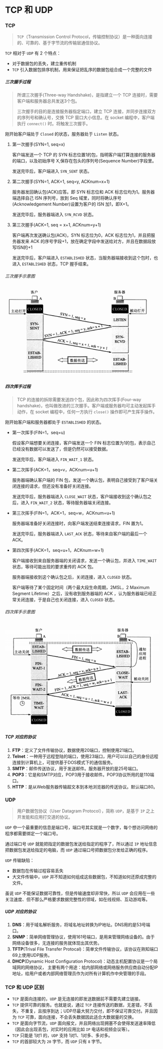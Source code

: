 #  TCP 和 UDP

### TCP

> `TCP`（Transmission Control Protocol，传输控制协议）是一种面向连接的、可靠的、基于字节流的传输层通信协议。

`TCP` 相对于 `UDP` 有 2 个特点：

- 对于数据包的丢失，建立重传机制
- `TCP` 引入数据包排序机制，用来保证把乱序的数据包组合成一个完整的文件

##### 三次握手过程

> 所谓三次握手(Three-way Handshake)，是指建立一个 TCP 连接时，需要客户端和服务器总共发送3个包。
>
> 三次握手的目的是连接服务器指定端口，建立 TCP 连接，并同步连接双方的序列号和确认号，交换 TCP 窗口大小信息。在 socket 编程中，客户端执行 `connect()` 时。将触发三次握手。

刚开始客户端处于 `Closed` 的状态，服务器处于 `Listen` 状态。

1. 第一次握手(SYN=1, seq=x)

   客户端发送一个 TCP 的 SYN 标志位置1的包，指明客户端打算连接的服务器的端口，以及初始序号 X,保存在包头的序列号(Sequence Number)字段里。

   发送完毕后，客户端进入 `SYN_SENT` 状态。

2. 第二次握手(SYN=1, ACK=1, seq=y, ACKnum=x+1)

   服务器发回确认包(ACK)应答。即 SYN 标志位和 ACK 标志位均为1。服务器端选择自己 ISN 序列号，放到 Seq 域里，同时将确认序号(Acknowledgement Number)设置为客户的 ISN 加1，即X+1。 

   发送完毕后，服务器端进入 `SYN_RCVD` 状态。

3. 第三次握手(ACK=1, seq = x+1, ACKnum=y+1)

   客户端再次发送确认包(ACK)，SYN 标志位为0，ACK 标志位为1，并且把服务器发来 ACK 的序号字段+1，放在确定字段中发送给对方，并且在数据段放写ISN的+1

   发送完毕后，客户端进入 `ESTABLISHED` 状态，当服务器端接收到这个包时，也进入 `ESTABLISHED` 状态，TCP 握手结束。

###### 三次握手示意图
<img src="..\pics\TCP三次握手.png" alt="TCP 三次握手" style="zoom:80%;" />

##### 四次挥手过程

> TCP 的连接的拆除需要发送四个包，因此称为四次挥手(Four-way handshake)，也叫做改进的三次握手。客户端或服务器均可主动发起挥手动作，在 socket 编程中，任何一方执行 `close()` 操作即可产生挥手操作。

刚开始客户端和服务器都处于 `ESTABLISHED` 的状态。

- 第一次挥手(FIN=1，seq=u)

  假设客户端想要关闭连接，客户端发送一个 FIN 标志位置为1的包，表示自己已经没有数据可以发送了，但是仍然可以接受数据。

  发送完毕后，客户端进入 `FIN_WAIT_1` 状态。

- 第二次挥手(ACK=1，seq=v，ACKnum=u+1)

  服务器端确认客户端的 FIN 包，发送一个确认包，表明自己接受到了客户端关闭连接的请求，但还没有准备好关闭连接。

  发送完毕后，服务器端进入 `CLOSE_WAIT` 状态，客户端接收到这个确认包之后，进入 `FIN_WAIT_2` 状态，等待服务器端关闭连接。

- 第三次挥手(FIN=1，ACK=1，seq=w，ACKnum=u+1)

  服务器端准备好关闭连接时，向客户端发送结束连接请求，FIN 置为1。

  发送完毕后，服务器端进入 `LAST_ACK` 状态，等待来自客户端的最后一个ACK。

- 第四次挥手(ACK=1，seq=u+1，ACKnum=w+1)

  客户端接收到来自服务器端的关闭请求，发送一个确认包，并进入 `TIME_WAIT`状态，等待可能出现的要求重传的 ACK 包。

  服务器端接收到这个确认包之后，关闭连接，进入 `CLOSED` 状态。

  客户端等待了某个固定时间（两个最大段生命周期，2MSL，2 Maximum Segment Lifetime）之后，没有收到服务器端的 ACK ，认为服务器端已经正常关闭连接，于是自己也关闭连接，进入 `CLOSED` 状态。

###### 四次挥手示意图

<img src="..\pics\TCP四次挥手.png" alt="TCP四次挥手" style="zoom:80%;" />



##### TCP 对应的协议

1. **FTP**：定义了文件传输协议，数据使用20端口，控制使用21端口。
2. **Telnet**：一种用于远程登陆的端口，使用23端口，用户可以以自己的身份远程连接到计算机上，可提供基于DOS模式下的通信服务。
3. **SMTP**：邮件传送协议，用于发送邮件。服务器开放的是25号端口。
4. **POP3**：它是和SMTP对应，POP3用于接收邮件。POP3协议所用的是110端口。
5. **HTTP**：是从Web服务器传输超文本到本地浏览器的传送协议。默认端口80。

### UDP

> 用户数据包协议（User Datagram Protocol），简称 `UDP`，是基于 `IP` 之上开发能和应用打交道的协议。
>

`UDP` 中一个最重要的信息是端口号，端口号其实就是一个数字，每个想访问网络的程序都需要绑定一个端口号。

通过端口号 `UDP` 就能把指定的数据包发送给指定的程序了，所以通过 `IP` 地址信息把数据包发送给指定的电脑，而 `UDP` 通过端口号把数据包分发给正确的程序。

`UDP` 传输缺陷：

- 数据包在传输过程容易丢失
- 大文件传输中，`UDP` 并不知道如何组成这些数据包，不知道如何还原成完整的文件。

虽说 `UDP` 不能保证数据可靠性，但是传输速度却非常快，所以 `UDP` 会应用在一些关注速度、但不那么严格要求数据完整性的领域，如在线视频、互动游戏等。

##### UDP 对应的协议

1. **DNS**：用于域名解析服务，将域名地址转换为IP地址。DNS用的是53号端口。
2. **SNMP**：简单网络管理协议，使用161号端口，是用来管理网络设备的。由于网络设备很多，无连接的服务就体现出其优势。
3. **TFTP**(Trival File Transfer Protocal)：简单文件传输协议，该协议在熟知端口69上使用UDP服务。
4. **DHCP**(Dynamic Host Configuration Protocol)：动态主机配置协议是一个局域网的网络协议， 主要有两个用途：给内部网络或网络服务供应商自动分配IP地址，给用户或者内部网络管理员作为对所有计算机作中央管理的手段。



###  TCP 和 UDP 区别

- `TCP` 是面向连接的，`UDP` 是无连接的即发送数据前不需要先建立链接。
- `TCP` 提供可靠的服务。也就是说，通过 `TCP` 连接传送的数据，无差错，不丢失，不重复，且按序到达；UDP尽最大努力交付，即不保证可靠交付。并且因为 `TCP` 可靠，面向连接，不会丢失数据因此适合大数据量的交换。
- `TCP` 是面向字节流，`UDP` 面向报文，并且网络出现拥塞不会使得发送速率降低（因此会出现丢包，对实时的应用比如 `IP` 电话和视频会议等）。
- `TCP` 只能是 1对1 的，`UDP` 支持 1对1、1对多、多对多。
- `TCP` 的首部较大为 `20` 字节，而 `UDP` 只有 `8` 字节。